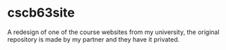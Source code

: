 # cscb63site
A redesign of one of the course websites from my university, the original repository is made by my partner and they have it privated.
